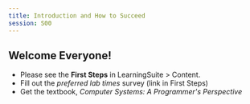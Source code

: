 ```yaml
---
title: Introduction and How to Succeed
session: S00
---
```


## Welcome Everyone!

* Please see the **First Steps** in LearningSuite > Content.
* Fill out the *preferred lab times* survey (link in First Steps)
* Get the textbook, *Computer Systems: A Programmer's Perspective*
